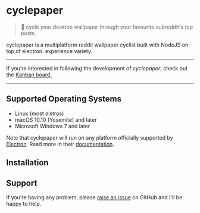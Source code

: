 # cyclepaper 
> :bicyclist: cycle your desktop wallpaper through your favourite subreddit's top posts.



cyclepaper is a multiplatform reddit wallpaper cyclist built with NodeJS on top of electron. experience variety.
***

If you're interested in following the development of *cyclepaper*, check out the [Kanban board.](https://github.com/jaruserickson/cyclepaper/projects/1)

***
## Supported Operating Systems

- Linux (most distros)
- macOS 10.10 (Yosemite) and later
- Microsoft Windows 7 and later

Note that cyclepaper will run on any platform officially supported by
[Electron][electron]. Read more in their
[documentation][electron-supported-platforms].

## Installation


## Support

If you're having any problem, please [raise an issue][newissue] on GitHub and I'll be happy to help.


[electron]: https://electronjs.org/
[electron-supported-platforms]: https://electronjs.org/docs/tutorial/support#supported-platforms
[newissue]: https://github.com/jaruserickson/cyclepaper/issues/new


